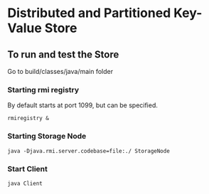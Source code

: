 # Distributed and Partitioned Key-Value Store

## To run and test the Store

Go to build/classes/java/main folder

### Starting rmi registry

By default starts at port 1099, but can be specified.
```
rmiregistry &
```

### Starting Storage Node

```
java -Djava.rmi.server.codebase=file:./ StorageNode
```

### Start Client

```
java Client
```